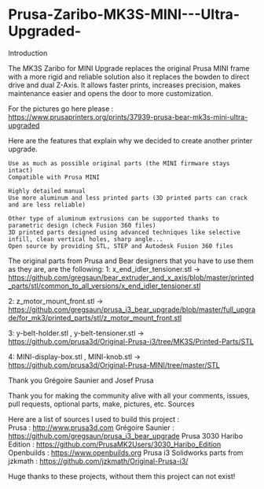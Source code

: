# Prusa-Zaribo-MK3S-MINI---Ultra-Upgraded-

Introduction

The MK3S Zaribo for MINI Upgrade replaces the original Prusa MINI frame with a more rigid and reliable solution also it replaces the bowden to direct drive and dual Z-Axis. It allows faster prints, increases precision, makes maintenance easier and opens the door to more customization.

For the pictures go here please : 
https://www.prusaprinters.org/prints/37939-prusa-bear-mk3s-mini-ultra-upgraded

Here are the features that explain why we decided to create another printer upgrade.

    Use as much as possible original parts (the MINI firmware stays intact)
    Compatible with Prusa MINI
    
    Highly detailed manual
    Use more aluminum and less printed parts (3D printed parts can crack and are less reliable)
   
    Other type of aluminum extrusions can be supported thanks to parametric design (check Fusion 360 files)
    3D printed parts designed using advanced techniques like selective infill, clean vertical holes, sharp angle...
    Open source by providing STL, STEP and Autodesk Fusion 360 files

 
The original parts from Prusa and Bear designers that you have to use them as they are, are the following:
   1: x_end_idler_tensioner.stl -> https://github.com/gregsaun/bear_extruder_and_x_axis/blob/master/printed_parts/stl/common_to_all_versions/x_end_idler_tensioner.stl
    
   2: z_motor_mount_front.stl -> https://github.com/gregsaun/prusa_i3_bear_upgrade/blob/master/full_upgrade/for_mk3/printed_parts/stl/z_motor_mount_front.stl
    
   3: y-belt-holder.stl , y-belt-tensioner.stl -> https://github.com/prusa3d/Original-Prusa-i3/tree/MK3S/Printed-Parts/STL
    
   4: MINI-display-box.stl , MINI-knob.stl -> https://github.com/prusa3d/Original-Prusa-MINI/tree/master/STL



Thank you Grégoire Saunier and Josef Prusa

Thank you for making the community alive with all your comments, issues, pull requests, optional parts, make, pictures, etc.
Sources

Here are a list of sources I used to build this project :
    </br>
    Prusa : http://www.prusa3d.com
    Grégoire Saunier : https://github.com/gregsaun/prusa_i3_bear_upgrade
    Prusa 3030 Haribo Edition : https://github.com/PrusaMK2Users/3030_Haribo_Edition
    Openbuilds : https://www.openbuilds.org
    Prusa i3 Solidworks parts from jzkmath : https://github.com/jzkmath/Original-Prusa-i3/

Huge thanks to these projects, without them this project can not exist!
